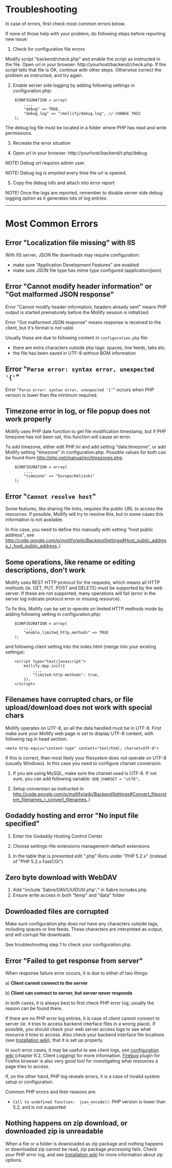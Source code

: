 # Troubleshooting #

In case of errors, first check most common errors below.

If none of those help with your problem, do following steps before reporting new issue:

1. Check for configuration file errors

Modify script "backend/check.php" and enable the script as instructed in the file. Open url in your browser: http://yourhost/backend/check.php. If the script tells that file is OK, continue with other steps. Otherwise correct the problem as instructed, and try again.

2. Enable server side logging by adding following settings in configuration.php:

```
	$CONFIGURATION = array(
		...,
		"debug" => TRUE,
		"debug_log" => "/mollify/debug.log", // CHANGE THIS
	);
```

The debug log file must be located in a folder where PHP has read and write permissions.

3. Recreate the error situation

4. Open url in your browser: http://yourhost/backend/r.php/debug

NOTE! Debug url requires admin user.

NOTE! Debug log is emptied every time the url is opened.

5. Copy the debug info and attach into error report

NOTE! Once the logs are reported, remember to disable server side debug logging option as it generates lots of log entries.


---



# Most Common Errors #

## Error "Localization file missing" with IIS ##

With IIS server, JSON file downloads may require configuration:
  * make sure "Application Development Features" are enabled
  * make sure JSON file type has mime type configured (application/json)

## Error "Cannot modify header information" or "Got malformed JSON response" ##

Error "Cannot modify header information, headers already sent" means PHP output is started prematurely before the Mollify session is initialized.

Error "Got malformed JSON response" means response is received to the client, but it's format is not valid.

Usually these are due to following content in `configuration.php` file:
  * there are extra characters outside php tags: spaces, line feeds, tabs etc.
  * the file has been saved in UTF-8 without BOM information

## Error "`Parse error: syntax error, unexpected '{'`" ##

Error "`Parse error: syntax error, unexpected '{'`" occurs when PHP version is lower than the minimum required.

## Timezone error in log, or file popup does not work properly ##

Mollify uses PHP date function to get file modification timestamp, but if PHP timezone has not been set, this function will cause an error.

To add timezone, either edit PHP.ini and add setting "date.timezone", or add Mollify setting "timezone" in configuration.php. Possible values for both can be found from http://php.net/manual/en/timezones.php

```
	$CONFIGURATION = array(
		...,
		"timezone" => "Europe/Helsinki"
	);
```

## Error "`Cannot resolve host`" ##

Some features, like sharing file links, requires the public URL to access the resources. If possible, Mollify will try to resolve this, but in some cases this information is not available.

In this case, you need to define this manually with setting "host public address", see http://code.google.com/p/mollify/wiki/BackendSettings#Host_public_address_(_host_public_address_)

## Some operations, like rename or editing descriptions, don't work ##

Mollify uses REST HTTP protocol for the requests, which means all HTTP methods (ie. GET, PUT, POST and DELETE) must be supported by the web server. If these are not supported, many operations will fail (error in the server log indicate protocol error or missing resource).

To fix this, Mollify can be set to operate on limited HTTP methods mode by adding following setting in configuration.php:
```
	$CONFIGURATION = array(
		...,
		"enable_limited_http_methods" => TRUE
	);
```

and following client setting into the index.html (merge into your existing settings):
```
	<script type="text/javascript">
		mollify.App.init({
			...,
			"limited-http-methods": true,
		});
	</script>
```

## Filenames have corrupted chars, or file upload/download does not work with special chars ##

Mollify operates on UTF-8, so all the data handled must be in UTF-8. First make sure your Mollify web page is set to display UTF-8 content, with following tag in head section:

`<meta http-equiv="content-type" content="text/html; charset=UTF-8">`

If this is correct, then most likely your filesystem does not operate on UTF-8 (usually Windows). In this case you need to configure charset conversion:

1) If you are using MySQL, make sure the charset used is UTF-8. If not sure, you can add following variable: `$DB_CHARSET = "utf8";`

2) Setup conversion as instructed in http://code.google.com/p/mollify/wiki/BackendSettings#Convert_filesystem_filenames_(_convert_filenames_)

## Godaddy hosting and error "No input file specified" ##

1) Enter the Godaddy Hosting Control Center

2) Choose settings-file extensions management-default extensions

3) In the table that is presented edit ".php" Runs under "PHP 5.2.x" (instead of "PHP 5.2.x FastCGI")

## Zero byte download with WebDAV ##

1. Add "include 'Sabre/DAV/UUIDUtil.php';" in Sabre.includes.php
2. Ensure write access in both "temp" and "data" folder

## Downloaded files are corrupted ##

Make sure configuration.php does not have any characters outside <?php - ?> tags, including spaces or line feeds. These characters are interpreted as output, and will corrupt file downloads.

See troubleshooting step 1 to check your configuration.php.

## Error "Failed to get response from server" ##

When response failure error occurs, it is due to either of two things:

a) **Client cannot connect to the server**

b) **Client can connect to server, but server never responds**

In both cases, it is always best to first check PHP error log, usually the reason can be found there.

If there are no PHP error log entries, it is case of client cannot connect to server (ie. it tries to access backend interface files in a wrong place). If possible, you should check your web server access logs to see what resource it tries to access. Also check your backend interface file locations (see [Installation wiki](http://code.google.com/p/mollify/wiki/Installation)), that it is set up properly.

In such error cases, it may be useful to see client logs, see [configuration wiki](http://code.google.com/p/mollify/wiki/ConfigurationAdditionalOptions) (chapter 6.2, Client Logging) for more information. [Firebug](http://getfirebug.com/) plugin for Firefox browser is also very good tool for investigating what resources a page tries to access.

If, on the other hand, PHP log reveals errors, it is a case of invalid system setup or configuration.

Common PHP errors and their reasons are:
  * `Call to undefined function:  json_encode()`: PHP version is lower than 5.2, and is not supported


## Nothing happens on zip download, or downloaded zip is unreadable ##

When a file or a folder is downloaded as zip package and nothing happens or downloaded zip cannot be read, zip package processing fails. Check your PHP error log, and see [Installation wiki](http://code.google.com/p/mollify/wiki/Installation) for more information about zip options.
